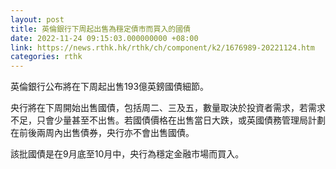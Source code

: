 ```yaml
---
layout: post
title: 英倫銀行下周起出售為穩定債市而買入的國債
date: 2022-11-24 09:15:03.000000000 +08:00
link: https://news.rthk.hk/rthk/ch/component/k2/1676989-20221124.htm
categories: rthk
---
```


英倫銀行公布將在下周起出售193億英鎊國債細節。

央行將在下周開始出售國債，包括周二、三及五，數量取決於投資者需求，若需求不足，只會少量甚至不出售。若國債價格在出售當日大跌，或英國債務管理局計劃在前後兩周內出售債券，央行亦不會出售國債。

該批國債是在9月底至10月中，央行為穩定金融市場而買入。
